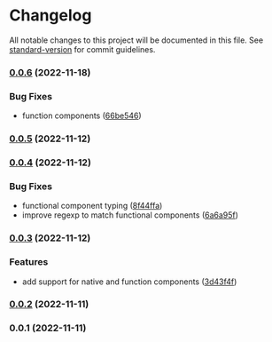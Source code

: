 # Changelog

All notable changes to this project will be documented in this file. See [standard-version](https://github.com/conventional-changelog/standard-version) for commit guidelines.

### [0.0.6](https://github.com/Idered/tailwindcss-radix-ui/compare/v0.0.5...v0.0.6) (2022-11-18)


### Bug Fixes

* function components ([66be546](https://github.com/Idered/tailwindcss-radix-ui/commit/66be5469b8a36e38e4c8b97c449cff877e342eb0))

### [0.0.5](https://github.com/Idered/tailwindcss-radix-ui/compare/v0.0.4...v0.0.5) (2022-11-12)

### [0.0.4](https://github.com/Idered/tailwindcss-radix-ui/compare/v0.0.3...v0.0.4) (2022-11-12)


### Bug Fixes

* functional component typing ([8f44ffa](https://github.com/Idered/tailwindcss-radix-ui/commit/8f44ffab9df6ac812979f6eff05f961e196f0b1e))
* improve regexp to match functional components ([6a6a95f](https://github.com/Idered/tailwindcss-radix-ui/commit/6a6a95f41718f3137231df61bfbd14ff46c86319))

### [0.0.3](https://github.com/Idered/tailwindcss-radix-ui/compare/v0.0.2...v0.0.3) (2022-11-12)


### Features

* add support for native and function components ([3d43f4f](https://github.com/Idered/tailwindcss-radix-ui/commit/3d43f4f168d1fbf37a36dd26cc9af9656c04fc49))

### [0.0.2](https://github.com/Idered/tailwindcss-radix-ui/compare/v0.0.1...v0.0.2) (2022-11-11)

### 0.0.1 (2022-11-11)
